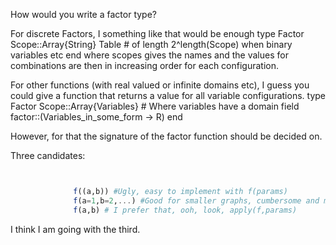 How would you write a factor type?

For discrete Factors, I something like that would be enough
type Factor
	Scope::Array{String}
	Table # of length 2^length(Scope) when binary variables etc
end
 where scopes gives the names and the values for combinations are then in increasing order for each configuration.

For other functions (with real valued or infinite domains etc), I guess you could give a function that returns a value for all variable configurations.
type Factor
	Scope::Array{Variables} # Where variables have a domain field
	factor::(Variables_in_some_form -> R)
end

However, for that the signature of the factor function should be decided on.

Three candidates:
```julia


              f((a,b)) #Ugly, easy to implement with f(params)
              f(a=1,b=2,...) #Good for smaller graphs, cumbersome and meaningless for large generated graphs. Didn't I use that in @model?
              f(a,b) # I prefer that, ooh, look, apply(f,params)
```

I think I am going with the third.

